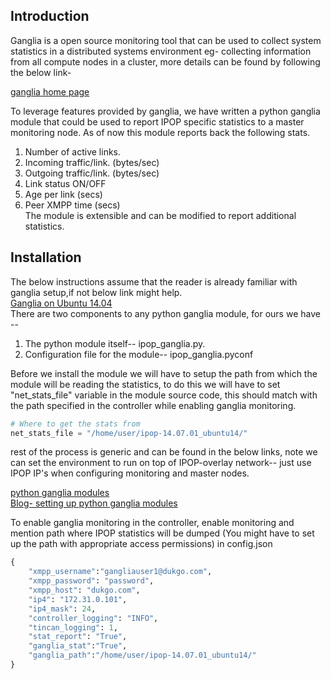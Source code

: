 ##  Introduction

Ganglia is a open source monitoring tool that can be used to collect system statistics in a distributed systems environment eg- collecting information from all compute nodes in a cluster, more details can be found by following the below link-  

[ganglia home page](http://ganglia.sourceforge.net/)

To leverage features provided by ganglia, we have written a python ganglia module that could be used to report IPOP specific statistics to a master monitoring node. As of now this module reports back the following stats.  
1. Number of active links.  
2. Incoming traffic/link. (bytes/sec)  
3. Outgoing traffic/link. (bytes/sec)  
4. Link status ON/OFF  
5. Age per link (secs)  
6. Peer XMPP time (secs)  
The module is extensible and can be modified to report additional statistics.  
  
## Installation  
The below instructions assume that the reader is already familiar with ganglia setup,if not below link might help.  
[Ganglia on Ubuntu 14.04](https://www.digitalocean.com/community/tutorials/introduction-to-ganglia-on-ubuntu-14-04)  
There are two components to any python ganglia module, for ours we have --  
1. The python module itself-- ipop_ganglia.py.  
2. Configuration file for the module-- ipop_ganglia.pyconf  

Before we install the module we will have to setup the path from which the module will be reading the statistics, to do this we will have to set "net_stats_file" variable in the module source code, this should match with the path specified in the controller while enabling ganglia monitoring.  
```python 
# Where to get the stats from
net_stats_file = "/home/user/ipop-14.07.01_ubuntu14/"
```  
rest of the process is generic and can be found in the below links, note we can set the environment to run on top of IPOP-overlay network-- just use IPOP IP's when configuring monitoring and master nodes.  
  
[python ganglia modules](https://github.com/ganglia/monitor-core/wiki/Ganglia-GMond-Python-Modules)  
[Blog- setting up python ganglia modules](https://sachinsharm.wordpress.com/2013/08/19/setup-and-configure-ganglia-python-modules-on-centosrhel-6-3/)  

To enable ganglia monitoring in the controller, enable monitoring and mention path where IPOP statistics will be dumped (You might have to set up the path with appropriate access permissions) in config.json  
```python
{
    "xmpp_username":"gangliauser1@dukgo.com",
    "xmpp_password": "password",
    "xmpp_host": "dukgo.com",
    "ip4": "172.31.0.101",
    "ip4_mask": 24,
    "controller_logging": "INFO",
    "tincan_logging": 1,
    "stat_report": "True",
    "ganglia_stat":"True",
    "ganglia_path":"/home/user/ipop-14.07.01_ubuntu14/"
}
```
